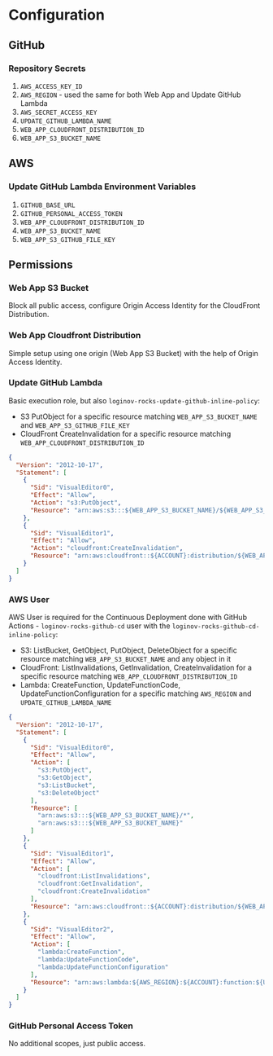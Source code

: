 # Configuration

## GitHub

### Repository Secrets

1. `AWS_ACCESS_KEY_ID`
2. `AWS_REGION` - used the same for both Web App and Update GitHub Lambda
3. `AWS_SECRET_ACCESS_KEY`
4. `UPDATE_GITHUB_LAMBDA_NAME`
5. `WEB_APP_CLOUDFRONT_DISTRIBUTION_ID`
6. `WEB_APP_S3_BUCKET_NAME`

## AWS

### Update GitHub Lambda Environment Variables

1. `GITHUB_BASE_URL`
2. `GITHUB_PERSONAL_ACCESS_TOKEN`
3. `WEB_APP_CLOUDFRONT_DISTRIBUTION_ID`
4. `WEB_APP_S3_BUCKET_NAME`
5. `WEB_APP_S3_GITHUB_FILE_KEY`

## Permissions

### Web App S3 Bucket

Block all public access, configure Origin Access Identity for the CloudFront Distribution.

### Web App Cloudfront Distribution

Simple setup using one origin (Web App S3 Bucket) with the help of Origin Access Identity.

### Update GitHub Lambda

Basic execution role, but also `loginov-rocks-update-github-inline-policy`:

* S3 PutObject for a specific resource matching `WEB_APP_S3_BUCKET_NAME` and `WEB_APP_S3_GITHUB_FILE_KEY`
* CloudFront CreateInvalidation for a specific resource matching `WEB_APP_CLOUDFRONT_DISTRIBUTION_ID`

```json
{
  "Version": "2012-10-17",
  "Statement": [
    {
      "Sid": "VisualEditor0",
      "Effect": "Allow",
      "Action": "s3:PutObject",
      "Resource": "arn:aws:s3:::${WEB_APP_S3_BUCKET_NAME}/${WEB_APP_S3_GITHUB_FILE_KEY}"
    },
    {
      "Sid": "VisualEditor1",
      "Effect": "Allow",
      "Action": "cloudfront:CreateInvalidation",
      "Resource": "arn:aws:cloudfront::${ACCOUNT}:distribution/${WEB_APP_CLOUDFRONT_DISTRIBUTION_ID}"
    }
  ]
}
```

### AWS User

AWS User is required for the Continuous Deployment done with GitHub Actions - `loginov-rocks-github-cd` user with the
`loginov-rocks-github-cd-inline-policy`:

* S3: ListBucket, GetObject, PutObject, DeleteObject for a specific resource matching `WEB_APP_S3_BUCKET_NAME` and any
  object in it
* CloudFront: ListInvalidations, GetInvalidation, CreateInvalidation for a specific resource matching
  `WEB_APP_CLOUDFRONT_DISTRIBUTION_ID`
* Lambda: CreateFunction, UpdateFunctionCode, UpdateFunctionConfiguration for a specific matching `AWS_REGION` and
  `UPDATE_GITHUB_LAMBDA_NAME`

```json
{
  "Version": "2012-10-17",
  "Statement": [
    {
      "Sid": "VisualEditor0",
      "Effect": "Allow",
      "Action": [
        "s3:PutObject",
        "s3:GetObject",
        "s3:ListBucket",
        "s3:DeleteObject"
      ],
      "Resource": [
        "arn:aws:s3:::${WEB_APP_S3_BUCKET_NAME}/*",
        "arn:aws:s3:::${WEB_APP_S3_BUCKET_NAME}"
      ]
    },
    {
      "Sid": "VisualEditor1",
      "Effect": "Allow",
      "Action": [
        "cloudfront:ListInvalidations",
        "cloudfront:GetInvalidation",
        "cloudfront:CreateInvalidation"
      ],
      "Resource": "arn:aws:cloudfront::${ACCOUNT}:distribution/${WEB_APP_CLOUDFRONT_DISTRIBUTION_ID}"
    },
    {
      "Sid": "VisualEditor2",
      "Effect": "Allow",
      "Action": [
        "lambda:CreateFunction",
        "lambda:UpdateFunctionCode",
        "lambda:UpdateFunctionConfiguration"
      ],
      "Resource": "arn:aws:lambda:${AWS_REGION}:${ACCOUNT}:function:${UPDATE_GITHUB_LAMBDA_NAME}"
    }
  ]
}
```

### GitHub Personal Access Token

No additional scopes, just public access.
